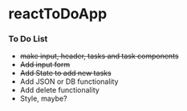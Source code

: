 # reactToDoApp

### To Do List

-   ~~make input, header, tasks and task components~~
-   ~~Add input form~~
-   ~~Add State to add new tasks~~
-   Add JSON or DB functionality
-   Add delete functionality
-   Style, maybe?
